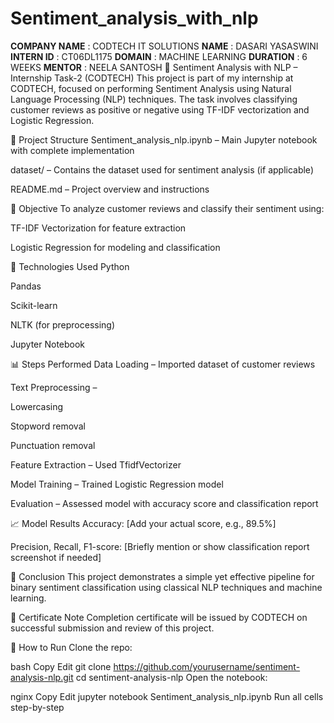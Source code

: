 # Sentiment_analysis_with_nlp
**COMPANY NAME** : CODTECH IT SOLUTIONS
**NAME** : DASARI YASASWINI
**INTERN ID** : CT06DL1175
**DOMAIN** : MACHINE LEARNING
**DURATION** : 6 WEEKS
**MENTOR** : NEELA SANTOSH
📌 Sentiment Analysis with NLP – Internship Task-2 (CODTECH)
This project is part of my internship at CODTECH, focused on performing Sentiment Analysis using Natural Language Processing (NLP) techniques. The task involves classifying customer reviews as positive or negative using TF-IDF vectorization and Logistic Regression.

📂 Project Structure
Sentiment_analysis_nlp.ipynb – Main Jupyter notebook with complete implementation

dataset/ – Contains the dataset used for sentiment analysis (if applicable)

README.md – Project overview and instructions

🚀 Objective
To analyze customer reviews and classify their sentiment using:

TF-IDF Vectorization for feature extraction

Logistic Regression for modeling and classification

🔧 Technologies Used
Python

Pandas

Scikit-learn

NLTK (for preprocessing)

Jupyter Notebook

📊 Steps Performed
Data Loading – Imported dataset of customer reviews

Text Preprocessing –

Lowercasing

Stopword removal

Punctuation removal

Feature Extraction – Used TfidfVectorizer

Model Training – Trained Logistic Regression model

Evaluation – Assessed model with accuracy score and classification report

📈 Model Results
Accuracy: [Add your actual score, e.g., 89.5%]

Precision, Recall, F1-score: [Briefly mention or show classification report screenshot if needed]

📝 Conclusion
This project demonstrates a simple yet effective pipeline for binary sentiment classification using classical NLP techniques and machine learning.

📜 Certificate Note
Completion certificate will be issued by CODTECH on successful submission and review of this project.

📎 How to Run
Clone the repo:

bash
Copy
Edit
git clone https://github.com/yourusername/sentiment-analysis-nlp.git
cd sentiment-analysis-nlp
Open the notebook:

nginx
Copy
Edit
jupyter notebook Sentiment_analysis_nlp.ipynb
Run all cells step-by-step
